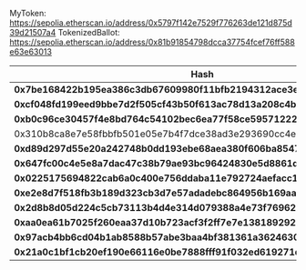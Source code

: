MyToken: https://sepolia.etherscan.io/address/0x5797f142e7529f776263de121d875d39d21507a4
TokenizedBallot: https://sepolia.etherscan.io/address/0x81b91854798dcca37754fcef76ff588e63e63013

| Hash                                                                   | Status  | Method     | From                                       | To                                         |     |     |
| ---------------------------------------------------------------------- | ------- | ---------- | ------------------------------------------ | ------------------------------------------ | --- | --- |
| **0x7be168422b195ea386c3db67609980f11bfb2194312ace3eb5fbe5c2f3b3f4ec** | Success | Vote       | 0x1479657e0c4ae9fe1f5324185eb2380dcaef2cc9 | 0x81B91854798DCCa37754fCEF76ff588e63e63013 |     |     |
| **0xcf048fd199eed9bbe7d2f505cf43b50f613ac78d13a208c4b6b3cd321eacb845** | Success | Vote       | 0xc90a3beb6752adf7c5ca1103277eda02027e5e11 | 0x81B91854798DCCa37754fCEF76ff588e63e63013 |     |     |
| **0xb0c96ce30457f4e8bd764c54102bec6ea77f58ce595712227f9fe750201ed881** | Success | Vote       | 0x4ea18f4466cf1dc9e3f1c9a85174d8f2e337f147 | 0x81B91854798DCCa37754fCEF76ff588e63e63013 |     |     |
| 0x310b8ca8e7e58fbbfb501e05e7b4f7dce38ad3e293690cc4e3b82d35cb2e8d8e     | Success | 0x60806040 | 0x4ea18f4466cf1dc9e3f1c9a85174d8f2e337f147 | Contract Creation (TokenizedBallot)        |     |     |
| **0xd89d297d55e20a242748b0dd193ebe68aea380f606ba85479ec90c40ea5e03ce** | Success | Delegate   | 0x4ea18f4466cf1dc9e3f1c9a85174d8f2e337f147 | 0x5797F142E7529f776263dE121d875d39d21507a4 |     |     |
| **0x647fc00c4e5e8a7dac47c38b79ae93bc96424830e5d8861d41f12061bfddcda0** | Success | Delegate   | 0x1479657e0c4ae9fe1f5324185eb2380dcaef2cc9 | 0x5797F142E7529f776263dE121d875d39d21507a4 |     |     |
| **0x0225175694822cab6a0c400e756ddaba11e792724aefacc1ddec8532de92374c** | Success | Delegate   | 0xc90a3beb6752adf7c5ca1103277eda02027e5e11 | 0x5797F142E7529f776263dE121d875d39d21507a4 |     |     |
| **0xe2e8d7f518fb3b189d323cb3d7e57adadebc864956b169aa4e2b9a9511c6dfa8** | Success | Transfer   | 0x4ea18f4466cf1dc9e3f1c9a85174d8f2e337f147 | 0x5797F142E7529f776263dE121d875d39d21507a4 |     |     |
| **0x2d8b8d05d224c5cb73113b4d4e314d079388a4e73f7696219d9aabcd940f9aac** | Success | Transfer   | 0x4ea18f4466cf1dc9e3f1c9a85174d8f2e337f147 | 0x5797F142E7529f776263dE121d875d39d21507a4 |     |     |
| **0xaa0ea61b7025f260eaa37d10b723acf3f2ff7e7e138189292bd7200b3572ce1e** | Success | Transfer   | 0x4ea18f4466cf1dc9e3f1c9a85174d8f2e337f147 | 0x5797F142E7529f776263dE121d875d39d21507a4 |     |     |
| **0x97acb4bb6cd04b1ab8588b57abe3baa4bf381361a3624630f85d8c90e43c37cd** | Success | Transfer   | 0x4ea18f4466cf1dc9e3f1c9a85174d8f2e337f147 | 0x5797F142E7529f776263dE121d875d39d21507a4 |     |     |
| **0x21a0c1bf1cb20ef190e66116e0be7888fff91f032ed619271dc6fde7aa818bf7** | Success | 61016060   | 0x4ea18f4466cf1dc9e3f1c9a85174d8f2e337f147 | Contract Creation (MyToken)                |     |     |
